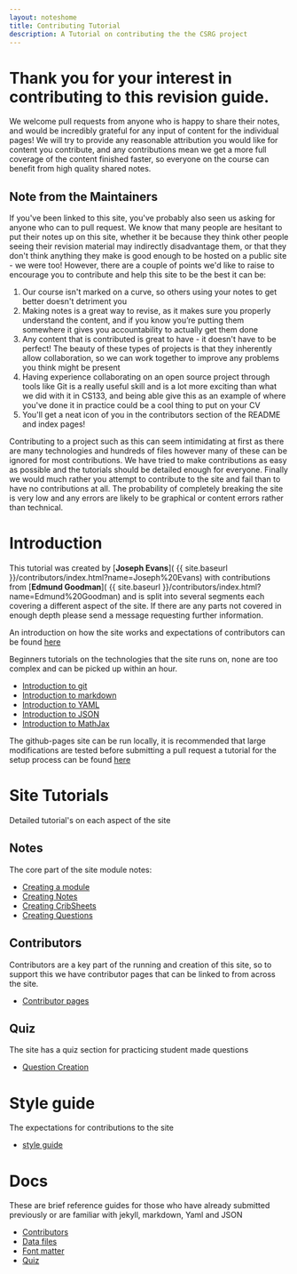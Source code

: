 ```yaml
---
layout: noteshome
title: Contributing Tutorial
description: A Tutorial on contributing the the CSRG project
---
```



# Thank you for your interest in contributing to this revision guide.

We welcome pull requests from anyone who is happy to share their notes, and would be incredibly grateful for any input of content for the individual pages! We will try to provide any reasonable attribution you would like for content you contribute, and any contributions mean we get a more full coverage of the content finished faster, so everyone on the course can benefit from high quality shared notes.

## Note from the Maintainers

If you've been linked to this site, you've probably also seen us asking for anyone who can to pull request. We know that many people are hesitant to put their notes up on this site, whether it be because they think other people seeing their revision material may indirectly disadvantage them, or that they don't think anything they make is good enough to be hosted on a public site - we were too! However, there are a couple of points we'd like to raise to encourage you to contribute and help this site to be the best it can be:

1. Our course isn't marked on a curve, so others using your notes to get better doesn't detriment you
2. Making notes is a great way to revise, as it makes sure you properly understand the content, and if you know you’re putting them somewhere it gives you accountability to actually get them done
3. Any content that is contributed is great to have - it doesn't have to be perfect! The beauty of these types of projects is that they inherently allow collaboration, so we can work together to improve any problems you think might be present
4. Having experience collaborating on an open source project through tools like Git is a really useful skill and is a lot more exciting than what we did with it in CS133, and being able give this as an example of where you've done it in practice could be a cool thing to put on your CV
5. You'll get a neat icon of you in the contributors section of the README and index pages!

Contributing to a project such as this can seem intimidating at first as there are many technologies and hundreds of files however many of these can be ignored for most contributions. We have tried to make contributions as easy as possible and the tutorials should be detailed enough for everyone. Finally we would much rather you attempt to contribute to the site and fail than to have no contributions at all. The probability of completely breaking the site is very low and any errors are likely to be graphical or content errors rather than technical.
# Introduction
This tutorial was created by [**Joseph Evans**]( {{ site.baseurl }}/contributors/index.html?name=Joseph%20Evans) with contributions from [**Edmund Goodman**]( {{ site.baseurl }}/contributors/index.html?name=Edmund%20Goodman) and is split into several segments each covering a different aspect of the site. If there are any parts not covered in enough depth please send a message requesting further information.

An introduction on how the site works and expectations of contributors can be found [here](introduction.html)  

Beginners tutorials on the technologies that the site runs on, none are too complex and can be picked up within an hour.

* [Introduction to git](basicGithub.html)
* [Introduction to markdown](https://www.markdownguide.org/basic-syntax/)
* [Introduction to YAML](https://www.educative.io/blog/yaml-tutorial)
* [Introduction to JSON](https://www.codewall.co.uk/the-complete-json-tutorial-quickly-learn-json/)
* [Introduction to MathJax](math.html)


The github-pages site can be run locally, it is recommended that large modifications are tested before submitting a pull request a tutorial for the setup process can be found [here](https://docs.github.com/en/pages/setting-up-a-github-pages-site-with-jekyll/testing-your-github-pages-site-locally-with-jekyll) 


# Site Tutorials
Detailed tutorial's on each aspect of the site
## Notes
The core part of the site module notes:
* [Creating a module](CreatingAModule.html)
* [Creating Notes](CreatingNotes.html)
* [Creating CribSheets](CreatingCribSheets.html)
* [Creating Questions](CreatingQuestions.html)

## Contributors
Contributors are a key part of the running and creation of this site, so to support this we have contributor pages that can be linked to from across the site.

* [Contributor pages](contributors.html)


## Quiz 
The site has a quiz section for practicing student made questions 

* [Question Creation](quiz.html)

# Style guide
The expectations for contributions to the site 
* [style guide](styleguide.html)

# Docs
These are brief reference guides for those who have already submitted previously or are familiar with jekyll, markdown, Yaml and JSON
* [Contributors](contributorsDocs.html)
* [Data files](datafiiles.html)
* [Font matter](fontmatter.html)
* [Quiz](quizDocs.md)